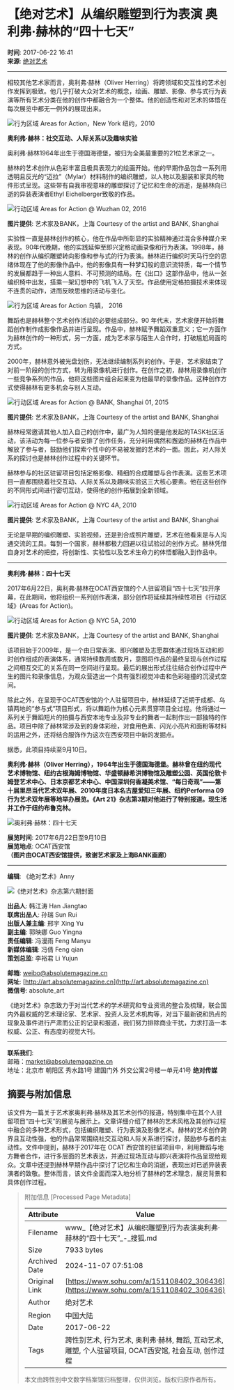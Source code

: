 # 【绝对艺术】从编织雕塑到行为表演 奥利弗·赫林的“四十七天”

**时间**: 2017-06-22 16:41  
**来源**: [绝对艺术](https://www.sohu.com/?spm=smpc.content-abroad.content.1.1730965664434GnJ0F0K)

---

相较其他艺术家而言，奥利弗·赫林（Oliver Herring）将跨领域和交互性的艺术创作发挥到极致。他几乎打破大众对艺术的概念，绘画、雕塑、影像、参与式行为表演等所有艺术分类在他的创作中都融合为一个整体。他的创造性和对艺术的体悟在每次展览中都无一例外的展现出来。

![行为区域 Areas for Action，New York 纽约，2010](http://img.mp.itc.cn/upload/20170622/f89fb7b0892b45ebb5d67d178ccb508e_th.jpg)

**奥利弗·赫林：社交互动、人际关系以及趣味实验**

奥利弗·赫林1964年出生于德国海德堡，被归为全美最重要的21位艺术家之一。

赫林的艺术创作从色彩丰富且极具表现力的绘画开始。他的早期作品包含一系列用透明且反光的“迈拉”（Mylar）材料制作的编织雕塑，以人物以及服装和家具的物件形式呈现。这些带有自我审视意味的雕塑探讨了记忆和生命的消逝，是赫林向已逝的异装表演者Ethyl Eichelberger致敬的作品。

![行动区域 Areas for Action @ Wuzhan 02, 2016](http://img.mp.itc.cn/upload/20170622/05d7cc2d0f644202a10f86880ec69b3c_th.jpg)

**图片提供**: 艺术家及BANK，上海 Courtesy of the artist and BANK, Shanghai

实验性一直是赫林创作的核心，他在作品中所彰显的实验精神通过混合多种媒介来表现。90年代晚期，他的实践延伸至即兴定格动画录像和行为表演。1998年，赫林的创作从编织雕塑转向影像和参与式的行为表演。赫林进行编织时天马行空的思绪体现在了他的影像作品中。他的影像具有一种梦幻般的意识流特质，每一个情节的发展都趋于一种出人意料、不可预测的结局。在《出口》这部作品中，他从一张编织椅中出发，搭乘一架幻想中的飞机飞入了天空。作品使用定格拍摄技术来体现不连贯的动作，进而反映思维的活动与变化。

![行为区域 Areas for Action 乌镇， 2016](http://img.mp.itc.cn/upload/20170622/06a28ea511e44f2199ca5239c0772a8b_th.jpg)

舞蹈也是赫林整个艺术创作活动的必要组成部分。90 年代末，艺术家便开始将舞蹈创作制作成影像作品并进行呈现。作品中，赫林赋予舞蹈双重意义；它一方面作为赫林创作的一种形式，另一方面，成为艺术家与陌生人合作时，打破尴尬局面的方式。

2000年，赫林意外被光盘划伤，无法继续编制系列的创作。于是，艺术家结束了对前一阶段的创作方式，转为用录像机进行创作。在创作之初，赫林用录像机创作一些竞争系列的作品，他将这些图片组合起来变为他最早的录像作品。这种创作方式使得赫林有更多机会与别人互动。

![行动区域 Areas for Action @ BANK, Shanghai 01, 2015](http://img.mp.itc.cn/upload/20170622/7519b19d559d42dbbaec8e424f3ff1cf_th.jpg)

**图片提供**: 艺术家及BANK，上海 Courtesy of the artist and BANK, Shanghai

赫林经常邀请其他人加入自己的创作中，最广为人知的便是他发起的TASK社区活动，该活动为每一位参与者安排了创作任务，充分利用偶然和邂逅的赫林在作品中解放了参与者，鼓励他们探索个性中的不易被发掘的艺术的一面。因此，对人际关系的探讨也是赫林创作过程中的关键环节。

赫林参与的社区驻留项目包括定格影像、精细的合成雕塑与合作表演。这些艺术项目一直都围绕着社交互动、人际关系以及趣味实验这三大核心要素。他在这些创作的不同形式间进行密切互动，使得他的创作拓展到全新领域。

![行动区域 Areas for Action @ NYC 4A, 2010](http://img.mp.itc.cn/upload/20170622/be05f8d2660748c4bfeea4a31988a6bd_th.jpg)

**图片提供**: 艺术家及BANK，上海 Courtesy of the artist and BANK, Shanghai

无论是早期的编织雕塑、实验视频，还是到合成照片雕塑，艺术在他看来是与人沟通交流的工具。每到一个国家，赫林都极力回避以往试验过的创作方式。赫林凭借自身对艺术的把控，将创新性、实验性以及艺术生命力的体悟都融入到作品中。


---

**奥利弗·赫林：四十七天**

2017年6月22日，奥利弗·赫林在OCAT西安馆的个人驻留项目“四十七天”拉开序幕，在此期间，他将组织一系列创作表演，部分创作将延续其持续性项目《行动区域》(Areas for Action)。

![行动区域 Areas for Action @ NYC 5A, 2010](http://img.mp.itc.cn/upload/20170622/864daf27a1364c4a9fa5649928202576_th.jpg)

**图片提供**: 艺术家及BANK，上海 Courtesy of the artist and BANK, Shanghai

该项目始于2009年，是一个由日常表演、即兴雕塑及志愿群体通过现场互动和即时创作组成的表演体系，通常持续数周或数月，意图将作品的最终呈现与创作过程之间相互交汇的关系在同一空间进行呈现。最后的展出形式往往结合创作过程中产生的图片和录像信息，为观众营造出一个具有强烈视觉冲击和色彩碰撞的沉浸式空间。

除此之外，在呈现于OCAT西安馆的个人驻留项目中，赫林延续了近期于成都、乌镇两地的“参与式”项目形式，将以舞蹈作为核心元素贯穿项目全过程。他将通过一系列关于舞蹈短片的拍摄与西安本地专业及非专业的舞者一起制作出一部独特的作品。项目中除了赫林常涉及到的身体彩绘，对食用色素、闪光小亮片和面粉等材料的运用之外，还将结合服饰作为这次在西安项目中新的发掘点。

据悉，此项目持续至9月10日。

**奥利弗·赫林（Oliver Herring），1964年出生于德国海德堡。赫林曾在纽约现代艺术博物馆、纽约古根海姆博物馆、华盛顿赫希洪博物馆及雕塑公园、英国伦敦卡姆登艺术中心、日本京都艺术中心、中国深圳何香凝美术馆、“每日奇观”——第十届里昂当代艺术双年展、2010年度日本名古屋爱知三年展、纽约Performa 09行为艺术双年展等地举办展览。《Art 21》杂志第3期对他进行了特别报道。现生活并工作于纽约布鲁克林。**

![奥利弗·赫林：四十七天](http://img.mp.itc.cn/upload/20170622/2bb8a76b12ea4b2ca274ea60a353c3a2_th.jpg)

**展览时间**: 2017年6月22日至9月10日  
**展览地点**: OCAT西安馆  
**（图片由OCAT西安馆提供，致谢艺术家及上海BANK画廊）**

---

**编辑**: 《绝对艺术》Anny

![《绝对艺术》杂志第六期封面](http://img.mp.itc.cn/upload/20170622/cfb044a6a9004be9a06171f3cdd3eb4e_th.jpg)

**出品人**: 韩江涛 Han Jiangtao  
**联席出品人**: 孙瑞 Sun Rui  
**出版人兼主编**: 邢宇 Xing Yu  
**副主编**: 郭映娜 Guo Yingna  
**责任编辑**: 冯漫雨 Feng Manyu  
**新媒体编辑**: 冯倩 Feng qian  
**策划总监**: 李裕君 Li Yujun  

**邮箱**: weibo@absolutemagazine.cn  
**网址**: [http://art.absolutemagazine.cn](http://art.absolutemagazine.cn)  
**微信号**: absolute_art  

《绝对艺术》杂志致力于对当代艺术的学术研究和专业资讯的整合及梳理，联合国内外最权威的艺术理论家、艺术家、投资人及艺术机构等，对当下最新锐和热点的现象及事件进行严肃而公正的记录和报道，我们努力排除商业干扰，力求打造一本权威、公正、有态度的视觉大刊。 

--- 

**联系我们**:  
邮箱：market@absolutemagazine.cn  
地址：北京市 朝阳区 秀水路1号 建国门外 外交公寓2号楼一单元41号 **绝对传媒**

## 摘要与附加信息

<!-- tcd_abstract -->
该文件为一篇关于艺术家奥利弗·赫林及其艺术创作的报道，特别集中在其个人驻留项目“四十七天”的展览与展示上。文章详细介绍了赫林的艺术风格及其创作过程中融合的多种艺术形式，包括编织雕塑、行为表演及影像艺术。赫林的艺术创作跨界且互动性强，他的作品常常围绕社交互动和人际关系进行探讨，鼓励参与者的主动性。文件中提到，赫林于2017年在 OCAT 西安馆的驻留项目中，利用舞蹈与地方舞者合作，进行多层面的艺术表达，并通过现场互动与即兴表演将作品呈现给观众。文章中还提到赫林早期作品中探讨了记忆和生命的消逝，表现出对已逝异装表演者的致敬。整体而言，该文件全面而深入地分析了赫林的艺术理念，展览背景和具体创作过程。
<!-- tcd_abstract_end -->

> 附加信息 [Processed Page Metadata]
>
> | Attribute       | Value                                  |
> |-----------------|----------------------------------------|
> | Filename        | www_【绝对艺术】从编织雕塑到行为表演奥利弗·赫林的“四十七天”_-_搜狐.md                             |
> | Size            | 7933 bytes                           |
> | Archived Date   | 2024-11-07 07:51:08                             |
> | Original Link   | [https://www.sohu.com/a/151108402_306436](https://www.sohu.com/a/151108402_306436)                       |
> | Author          | 绝对艺术                               |
> | Region          | 中国大陆                               |
> | Date            | 2017-06-22                                 |
> | Tags            | 跨性别艺术, 行为艺术, 奥利弗·赫林, 舞蹈, 互动艺术, 雕塑, 个人驻留项目, OCAT西安馆, 社会互动, 创作过程                                 |
>
> 本文由跨性别中文数字档案馆归档整理，仅供浏览。版权归原作者所有。
>